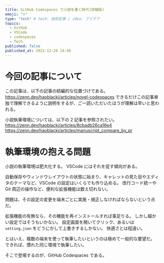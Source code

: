 ```yaml
---
title: GitHub Codespaces で小説を書く時代(詳細版)
emoji: "🔥"
type: "tech" # tech: 技術記事 / idea: アイデア
topics:
  - GitHub
  - VSCode
  - codespaces
  - Tech
published: false
published_at: 2022-12-29 14:40
---
```


# 今回の記事について
この記事は、以下の記事の続編的な位置づけである。
https://zenn.dev/haoblackj/articles/novel-codespaces
できるだけこの記事単独で理解できるように説明をするが、ご一読いただいたほうが理解は早いと思われる。

小説執筆環境については、以下の 2 記事を参照されたい。
https://zenn.dev/haoblackj/articles/8cbadb26ca16e4
https://zenn.dev/haoblackj/articles/manuscript_compare_by_pr

# 執筆環境の抱える問題
小説の執筆環境は肥大化する。
VSCode にはそれを促す傾向がある。

自動保存やウィンドウレイアウトの状態に始まり、キャレットの見た目やエディタのテーマなど、VSCode の設定はいくらでも作り込める。
改行コード統一や Git 周辺の操作など、便利な拡張機能は数え切れない。

問題は、その設定の変更を端末ごとに実施・規正しなければならないという点だ。

拡張機能の有無なら、その機能を再インストールすれば事足りる。
しかし細かい設定ではそうもいかない。
設定画面を開いてクリック、あるいは `setting.json` をどうにかして上書きするしかない。
快適さとは程遠い。

とはいえ、複数の端末を使って執筆したいというのは極めて一般的な要望だ。
できれば、慣れた同じ環境で執筆したい。

そこで登場するのが、GitHub Codespaces である。
